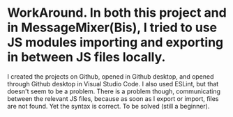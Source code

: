 # WorkAround. In both this project and in MessageMixer(Bis), I tried to use JS modules importing and exporting in between JS files locally.
I created the projects on Github, opened in Github desktop, and opened through Github desktop in Visual Studio Code.
I also used ESLint, but that doesn't seem to be a problem.
There is a problem though, communicating between the relevant JS files, because as soon as I export or import, files are not found.
Yet the syntax is correct. To be solved (still a beginner).
